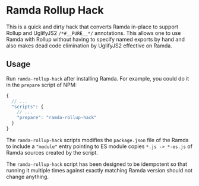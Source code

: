 # Ramda Rollup Hack

This is a quick and dirty hack that converts Ramda in-place to support Rollup
and UglifyJS2 `/*#__PURE__*/` annotations.  This allows one to use Ramda with
Rollup without having to specify named exports by hand and also makes dead code
elimination by UglifyJS2 effective on Ramda.

## Usage

Run `ramda-rollup-hack` after installing Ramda.  For example, you could do it
in the `prepare` script of NPM:

```js
{
  // ...
  "scripts": {
    // ...
    "prepare": "ramda-rollup-hack"
  }
}
```

The `ramda-rollup-hack` scripts modifies the `package.json` file of the Ramda to
include a `"module"` entry pointing to ES module copies `*.js -> *-es.js` of
Ramda sources created by the script.

The `ramda-rollup-hack` script has been designed to be idempotent so that
running it multiple times against exactly matching Ramda version should not
change anything.
